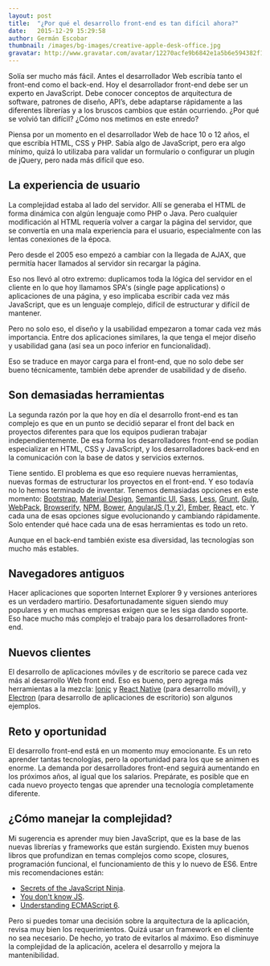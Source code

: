 ```yaml
---
layout: post
title:  "¿Por qué el desarrollo front-end es tan difícil ahora?"
date:   2015-12-29 15:29:58
author: Germán Escobar
thumbnail: /images/bg-images/creative-apple-desk-office.jpg
gravatar: http://www.gravatar.com/avatar/12270acfe9b6842e1a5b6e594382f149.jpg?s=80
---
```


Solía ser mucho más fácil. Antes el desarrollador Web escribía tanto el front-end como el back-end. Hoy el desarrollador front-end debe ser un experto en JavaScript. Debe conocer conceptos de arquitectura de software, patrones de diseño, API’s, debe adaptarse rápidamente a las diferentes librerías y a los bruscos cambios que están ocurriendo. ¿Por qué se volvió tan difícil? ¿Cómo nos metimos en este enredo?  

Piensa por un momento en el desarrollador Web de hace 10 o 12 años, el que escribía HTML, CSS y PHP. Sabía algo de JavaScript, pero era algo mínimo, quizá lo utilizaba para validar un formulario o configurar un plugin de jQuery, pero nada más difícil que eso.

## La experiencia de usuario

La complejidad estaba al lado del servidor. Allí se generaba el HTML de forma dinámica con algún lenguaje como PHP o Java. Pero cualquier modificación al HTML requería volver a cargar la página del servidor, que se convertía en una mala experiencia para el usuario, especialmente con las lentas conexiones de la época.

Pero desde el 2005 eso empezó a cambiar con la llegada de AJAX, que permitía hacer llamados al servidor sin recargar la página.

Eso nos llevó al otro extremo: duplicamos toda la lógica del servidor en el cliente en lo que hoy llamamos SPA's (single page applications) o aplicaciones de una página, y eso implicaba escribir cada vez más JavaScript, que es un lenguaje complejo, difícil de estructurar y difícil de mantener.

Pero no solo eso, el diseño y la usabilidad empezaron a tomar cada vez más importancia. Entre dos aplicaciones similares, la que tenga el mejor diseño y usabilidad gana (así sea un poco inferior en funcionalidad).

Eso se traduce en mayor carga para el front-end, que no solo debe ser bueno técnicamente, también debe aprender de usabilidad y de diseño.

## Son demasiadas herramientas

La segunda razón por la que hoy en día el desarrollo front-end es tan complejo es que en un punto se decidió separar el front del back en proyectos diferentes para que los equipos pudieran trabajar independientemente. De esa forma los desarrolladores front-end se podían especializar en HTML, CSS y JavaScript, y los desarrolladores back-end en la comunicación con la base de datos y servicios externos.

Tiene sentido. El problema es que eso requiere nuevas herramientas, nuevas formas de estructurar los proyectos en el front-end. Y eso todavía no lo hemos terminado de inventar. Tenemos demasiadas opciones en este momento: <a href="http://getbootstrap.com/" target="_blank">Bootstrap</a>, <a href="https://www.google.com/design/spec/material-design/introduction.html" target="_blank">Material Design</a>, <a href="http://semantic-ui.com/" target="_blank">Semantic UI</a>, <a href="http://sass-lang.com/" target="_blank">Sass</a>, <a href="http://lesscss.org/" target="_blank">Less</a>, <a href="http://gruntjs.com/" target="_blank">Grunt</a>, <a href="http://gulpjs.com/" target="_blank">Gulp</a>, <a href="https://webpack.github.io/" target="_blank">WebPack</a>, <a href="http://browserify.org/" target="_blank">Browserify</a>, <a href="https://www.npmjs.com/" target="_blank">NPM</a>, <a href="http://bower.io/">Bower</a>, <a href="https://angularjs.org/" target="_blank">AngularJS (1 y 2)</a>, <a href="http://emberjs.com/" target="_blank">Ember</a>, <a href="https://facebook.github.io/react/" target="_blank">React</a>, etc. Y cada una de esas opciones sigue evolucionando y cambiando rápidamente. Solo entender qué hace cada una de esas herramientas es todo un reto.

Aunque en el back-end también existe esa diversidad, las tecnologías son mucho más estables.

## Navegadores antiguos

Hacer aplicaciones que soporten Internet Explorer 9 y versiones anteriores es un verdadero martirio. Desafortunadamente siguen siendo muy populares y en muchas empresas exigen que se les siga dando soporte. Eso hace mucho más complejo el trabajo para los desarrolladores front-end. 

## Nuevos clientes

El desarrollo de aplicaciones móviles y de escritorio se parece cada vez más al desarrollo Web front end. Eso es bueno, pero agrega más herramientas a la mezcla: <a href="http://ionicframework.com/" target="_blank">Ionic</a> y <a href="https://facebook.github.io/react-native/" target="_blank">React Native</a> (para desarrollo móvil), y <a href="http://electron.atom.io/" target="_blank">Electron</a> (para desarrollo de aplicaciones de escritorio) son algunos ejemplos.

## Reto y oportunidad

El desarrollo front-end está en un momento muy emocionante. Es un reto aprender tantas tecnologías, pero la oportunidad para los que se animen es enorme. La demanda por desarrolladores front-end seguirá aumentando en los próximos años, al igual que los salarios. Prepárate, es posible que en cada nuevo proyecto tengas que aprender una tecnología completamente diferente.

## ¿Cómo manejar la complejidad?

Mi sugerencia es aprender muy bien JavaScript, que es la base de las nuevas librerías y frameworks que están surgiendo. Existen muy buenos libros que profundizan en temas complejos como scope, closures, programación funcional, el funcionamiento de this y lo nuevo de ES6. Entre mis recomendaciones están:

* [Secrets of the JavaScript Ninja](https://www.manning.com/books/secrets-of-the-javascript-ninja).
* [You don't know JS](https://github.com/getify/You-Dont-Know-JS).
* [Understanding ECMAScript 6](https://leanpub.com/understandinges6/).

Pero si puedes tomar una decisión sobre la arquitectura de la aplicación, revisa muy bien los requerimientos. Quizá usar un framework en el cliente no sea necesario. De hecho, yo trato de evitarlos al máximo. Eso disminuye la complejidad de la aplicación, acelera el desarrollo y mejora la mantenibilidad.